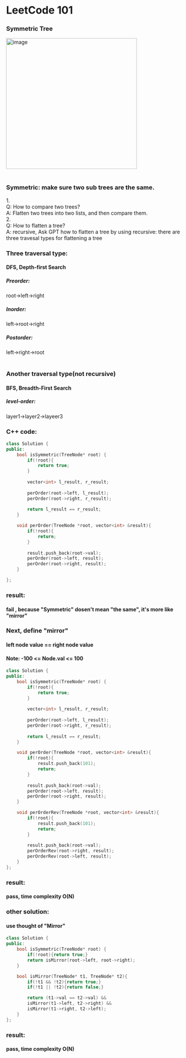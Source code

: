 # LeetCode 101
### Symmetric Tree
<img width="355" alt="image" src="https://github.com/user-attachments/assets/8ccbf624-327e-4381-93e6-520278110d81" /> </br>
</br>
### Symmetric: make sure two sub trees are the same.
1.</br>
Q: How to compare two trees?</br>
A: Flatten two trees into two lists, and then compare them.</br>
2.</br>
Q: How to flatten a tree?</br>
A: recursive, Ask GPT how to flatten a tree by using recursive: there are three travesal types for flattening a tree</br>

### Three traversal type:
#### DFS, Depth-first Search
##### Preorder:
root->left->right</br>
##### Inorder:
left->root->right</br>
##### Postorder:
left->right->root</br>
</br>
### Another traversal type(not recursive)
#### BFS, Breadth-First Search
##### level-order:
layer1->layer2->layeer3

### C++ code:

```cpp
class Solution {
public:
    bool isSymmetric(TreeNode* root) {
        if(!root){
            return true;
        }
        
        vector<int> l_result, r_result;
        
        perOrder(root->left, l_result);
        perOrder(root->right, r_result);
        
        return l_result == r_result;
    }

    void perOrder(TreeNode *root, vector<int> &result){
        if(!root){
            return;
        }
        
        result.push_back(root->val);
        perOrder(root->left, result);
        perOrder(root->right, result);
    }

};
```

### result:
#### fail , because "Symmetric" dosen't mean "the same", it's more like "mirror"

### Next, define "mirror"
#### left node value == right node value
#### Note: -100 <= Node.val <= 100
```cpp
class Solution {
public:
    bool isSymmetric(TreeNode* root) {
        if(!root){
            return true;
        }
        
        vector<int> l_result, r_result;
        
        perOrder(root->left, l_result);
        perOrder(root->right, r_result);
        
        return l_result == r_result;
    }

    void perOrder(TreeNode *root, vector<int> &result){
        if(!root){
            result.push_back(101);
            return;
        }
        
        result.push_back(root->val);
        perOrder(root->left, result);
        perOrder(root->right, result);
    }

    void perOrderRev(TreeNode *root, vector<int> &result){
        if(!root){
            result.push_back(101);
            return;
        }
        
        result.push_back(root->val);
        perOrderRev(root->right, result);
        perOrderRev(root->left, result);
    }
};
```

### result:
#### pass, time complexity O(N)

### other solution:
#### use thought of "Mirror"
```cpp
class Solution {
public:
    bool isSymmetric(TreeNode* root) {
        if(!root){return true;}
        return isMirror(root->left, root->right);
    }

    bool isMirror(TreeNode* t1, TreeNode* t2){
        if(!t1 && !t2){return true;}
        if(!t1 || !t2){return false;}

        return (t1->val == t2->val) &&
        isMirror(t1->left, t2->right) &&
        isMirror(t1->right, t2->left);
    }
};
```
### result:
#### pass, time complexity O(N)

